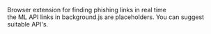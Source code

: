 Browser extension for finding phishing links in real time
<br>
the ML API links in background.js are placeholders. You can suggest suitable API's.
